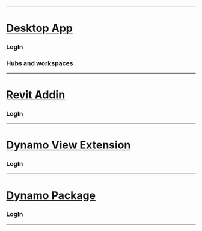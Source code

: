 
***

# [Desktop App](https://github.com/MostafaElAyoubi/Orkestra_Online/wiki/Orkestra-Desktop-App)
### LogIn
### Hubs and workspaces

***

# [Revit Addin](https://github.com/MostafaElAyoubi/Orkestra_Online/wiki/Orkestra-Revit-Addin)
### LogIn

***

# [Dynamo View Extension](https://github.com/MostafaElAyoubi/Orkestra_Online/wiki/Orkestra-View-Extension)
### LogIn

***

# [Dynamo Package](https://github.com/MostafaElAyoubi/Orkestra_Online/wiki/Orkestra-Dynamo-Package)
### LogIn

***
